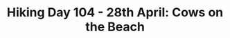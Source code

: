 ---
layout: post
title: "Hiking Day 104 - 28th April: Cows on the Beach"                      
day_number: 104
post_id: NULL
hike_date: 2009-04-28
km: 13.7
map_number: 48
destination: Bulungula 
overnight: Bulungula Backpackers
terrain: Trail
nature_reserve: Wild Coast Hiking Trail
notes: NULL
start_coord_lat: NULL
start_coord_long: NULL
end_coord_lat: -32.1409
end_coord_long: 29.011133
start_coord: NULL
destination_coord: 
file_name: 04-28.jpg
description: Sharing the beach with cows
link: http://www.cape2kosi.com/2009/04/28/hiking-day-104/
---